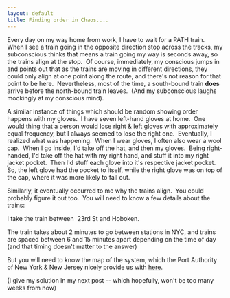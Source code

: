 ```yaml
---
layout: default
title: Finding order in Chaos....
---
```


  <p>Every day on my way home from work, I have to wait for a PATH train.  When I see a train going in the opposite direction stop across the tracks, my subconscious thinks that means a train going my way is seconds away, so the trains align at the stop.  Of course, immediately, my conscious jumps in and points out that as the trains are moving in different directions, they could only align at one point along the route, and there's not reason for that point to be here.  Nevertheless, most of the time, a south-bound train <strong>does </strong>arrive before the north-bound train leaves.  (And my subconscious laughs mockingly at my conscious mind).  </p> <p>A similar instance of things which should be random showing order happens with my gloves.  I have seven left-hand gloves at home.  One would thing that a person would lose right &amp; left gloves with approximately equal frequency, but I always seemed to lose the right one.  Eventually, I realized what was happening.  When I wear gloves, I often also wear a wool cap.  When I go inside, I'd take off the hat, and then my gloves.  Being right-handed, I'd take off the hat with my right hand, and stuff it into my right jacket pocket.  Then I'd stuff each glove into it's respective jacket pocket.  So, the left glove had the pocket to itself, while the right glove was on top of the cap, where it was more likely to fall out.</p> <p>Similarly, it eventually occurred to me why the trains align.  You could probably figure it out too.  You will need to know a few details about the trains:</p> <p>I take the train between  23rd St and Hoboken.</p> <p>The train takes about 2 minutes to go between stations in NYC, and trains are spaced between 6 and 15 minutes apart depending on the time of day (and that timing doesn't matter to the answer)</p> <p>But you will need to know the map of the system, which the Port Authority of New York &amp; New Jersey nicely provide us with <a href="http://www.panynj.gov/CommutingTravel/path/html/map.html">here</a>.</p> <p>(I give my solution in my next post -- which hopefully, won't be too many weeks from now)</p>